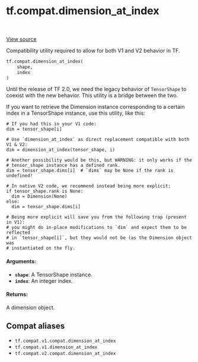 <div itemscope itemtype="http://developers.google.com/ReferenceObject">
<meta itemprop="name" content="tf.compat.dimension_at_index" />
<meta itemprop="path" content="Stable" />
</div>

# tf.compat.dimension_at_index

<!-- Insert buttons and diff -->

<table class="tfo-notebook-buttons tfo-api" align="left">
</table>

<a target="_blank" href="/code/stable/tensorflow/python/framework/tensor_shape.py">View source</a>



Compatibility utility required to allow for both V1 and V2 behavior in TF.

``` python
tf.compat.dimension_at_index(
    shape,
    index
)
```



<!-- Placeholder for "Used in" -->

Until the release of TF 2.0, we need the legacy behavior of `TensorShape` to
coexist with the new behavior. This utility is a bridge between the two.

If you want to retrieve the Dimension instance corresponding to a certain
index in a TensorShape instance, use this utility, like this:

```
# If you had this in your V1 code:
dim = tensor_shape[i]

# Use `dimension_at_index` as direct replacement compatible with both V1 & V2:
dim = dimension_at_index(tensor_shape, i)

# Another possibility would be this, but WARNING: it only works if the
# tensor_shape instance has a defined rank.
dim = tensor_shape.dims[i]  # `dims` may be None if the rank is undefined!

# In native V2 code, we recommend instead being more explicit:
if tensor_shape.rank is None:
  dim = Dimension(None)
else:
  dim = tensor_shape.dims[i]

# Being more explicit will save you from the following trap (present in V1):
# you might do in-place modifications to `dim` and expect them to be reflected
# in `tensor_shape[i]`, but they would not be (as the Dimension object was
# instantiated on the fly.
```

#### Arguments:


* <b>`shape`</b>: A TensorShape instance.
* <b>`index`</b>: An integer index.


#### Returns:

A dimension object.


## Compat aliases

* `tf.compat.v1.compat.dimension_at_index`
* `tf.compat.v1.dimension_at_index`
* `tf.compat.v2.compat.dimension_at_index`

